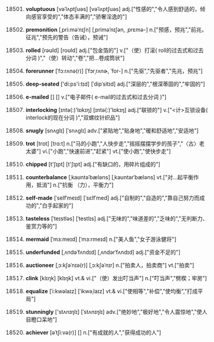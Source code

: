 18501. **voluptuous**
[vəˈlʌptʃuəs]  [vəˈlʌptʃuəs]
adj.["性感的","令人感到舒适的，倾向感官享受的","体态丰满的","骄奢淫逸的"]  

18502. **premonition**
[ˌpri:məˈnɪʃn]  [ˌpriməˈnɪʃən, ˌprɛmə-]
n.["预感，预兆","前兆，征兆","预先的警告（告诫），预诫"]  

18503. **rolled**
[rəʊld]  [roʊld]
adj.["包金箔的"]  v.["（使）打滚( roll的过去式和过去分词 )","（使）转动","卷","把…卷成筒状"]  

18504. **forerunner**
[ˈfɔ:rʌnə(r)]  [ˈfɔrˌrʌnɚ, ˈfor-]
n.["先驱","先驱者","先兆，预兆"]  

18505. **deep-seated**
['di:ps'i:tɪd]  [ˈdipˈsitɪd]
adj.["深层的","根深蒂固的","牢固的"]  

18506. **e-mailed**
[]  []
v.["电子邮件( e-mail的过去式和过去分词 )"]  

18507. **interlocking**
[ɪntə(:)'lɒkɪŋ]  [ɪntə(:)'lɒkɪŋ]
adj.["联锁的"]  v.["<计>互锁设备( interlock的现在分词 )","双螺纹针织品"]  

18508. **snugly**
[snʌɡlɪ]  [ˈsnʌɡlɪ]
adv.["紧贴地","贴身地","暖和舒适地","安适地"]  

18509. **trot**
[trɒt]  [trɑ:t]
n.["马的小跑","人快步走","摇摇摆摆学步的孩子","〈古〉老太婆"]  vi.["小跑","快速前进","赶紧"]  vt.["使小跑","使快步走"]  

18510. **chipped**
[t'ʃɪpt]  [t'ʃɪpt]
adj.["有缺口的，用碎片组成的"]  

18511. **counterbalance**
[ˌkaʊntəˈbæləns]  [ˌkaʊntərˈbæləns]
vt.["对…起平衡作用，抵消"]  n.["抗衡 （力），平衡力"]  

18512. **self-made**
[ˈselfˈmeɪd]  [ˈsɛlfˈmed]
adj.["自制的","自造的","靠自己努力而成功的","白手起家的"]  

18513. **tasteless**
[ˈteɪstləs]  [ˈtestlɪs]
adj.["无味的","味道差的","乏味的","无判断力、鉴赏力等的"]  

18514. **mermaid**
[ˈmɜ:meɪd]  [ˈmɜ:rmeɪd]
n.["美人鱼","女子游泳健将"]  

18515. **underfunded**
[ˌʌndəˈfʌndɪd]  [ˌʌndərˈfʌndɪd]
adj.["资金不足的"]  

18516. **auctioneer**
[ˌɔ:kʃəˈnɪə(r)]  [ˌɔ:kʃəˈnɪr]
n.["拍卖人，拍卖商"]  vt.["拍卖"]  

18517. **clink**
[klɪŋk]  [klɪŋk]
vt.& vi.["（使）发出叮当声"]  n.["叮当声","劈楔；牢房"]  

18518. **equalize**
[ˈi:kwəlaɪz]  [ˈikwəˌlaɪz]
vt.& vi.["使相等","补偿","使均衡","打成平局"]  

18519. **stunningly**
['stʌnɪŋlɪ]  [ˈstʌnɪŋlɪ]
adv.["绝妙地","极好地","令人震惊地","使人目瞪口呆地"]  

18520. **achiever**
[əˈtʃi:və(r)]  []
n.["有成就的人","获得成功的人"]  

